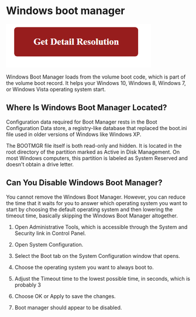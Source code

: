 # Windows boot manager

[![Windows boot manager](red2.png)](https://github.com/digishare/windows-boot-manager)

Windows Boot Manager loads from the volume boot code, which is part of the volume boot record. It helps your Windows 10, Windows 8, Windows 7, or Windows Vista operating system start.


## Where Is Windows Boot Manager Located?

Configuration data required for Boot Manager rests in the Boot Configuration Data store, a registry-like database that replaced the boot.ini file used in older versions of Windows like Windows XP.

The BOOTMGR file itself is both read-only and hidden. It is located in the root directory of the partition marked as Active in Disk Management. On most Windows computers, this partition is labeled as System Reserved and doesn't obtain a drive letter.


## Can You Disable Windows Boot Manager?

You cannot remove the Windows Boot Manager. However, you can reduce the time that it waits for you to answer which operating system you want to start by choosing the default operating system and then lowering the timeout time, basically skipping the Windows Boot Manager altogether.

1. Open Administrative Tools, which is accessible through the System and Security link in Control Panel.

2. Open System Configuration.

3. Select the Boot tab on the System Configuration window that opens.

4. Choose the operating system you want to always boot to.

5. Adjust the Timeout time to the lowest possible time, in seconds, which is probably 3

6. Choose OK or Apply to save the changes.

7. Boot manager should appear to be disabled.
